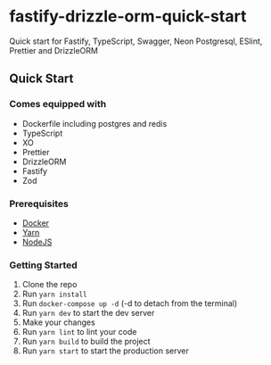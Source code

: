 # fastify-drizzle-orm-quick-start

Quick start for Fastify, TypeScript, Swagger, Neon Postgresql, ESlint, Prettier and DrizzleORM


## Quick Start

### Comes equipped with

- Dockerfile including postgres and redis
- TypeScript
- XO
- Prettier
- DrizzleORM
- Fastify
- Zod

### Prerequisites

- [Docker](https://docs.docker.com/get-docker/)
- [Yarn](https://yarnpkg.com/getting-started/install)
- [NodeJS](https://nodejs.org/en/download/)


### Getting Started

1. Clone the repo
2. Run `yarn install`
3. Run `docker-compose up -d` (-d to detach from the terminal)
4. Run `yarn dev` to start the dev server
5. Make your changes
6. Run `yarn lint` to lint your code
7. Run `yarn build` to build the project
8. Run `yarn start` to start the production server
